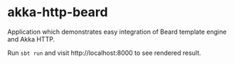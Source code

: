 # akka-http-beard #

Application which demonstrates easy integration of Beard template engine
and Akka HTTP.

Run `sbt run` and visit http://localhost:8000 to see rendered result.